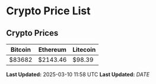 # Crypto Price List

## Crypto Prices
| Bitcoin | Ethereum | Litecoin |
| ------- | -------- | -------- |
| $83682 | $2143.46 | $98.39 |
**Last Updated:** 2025-03-10 11:58 UTC
**Last Updated:** $DATE$
